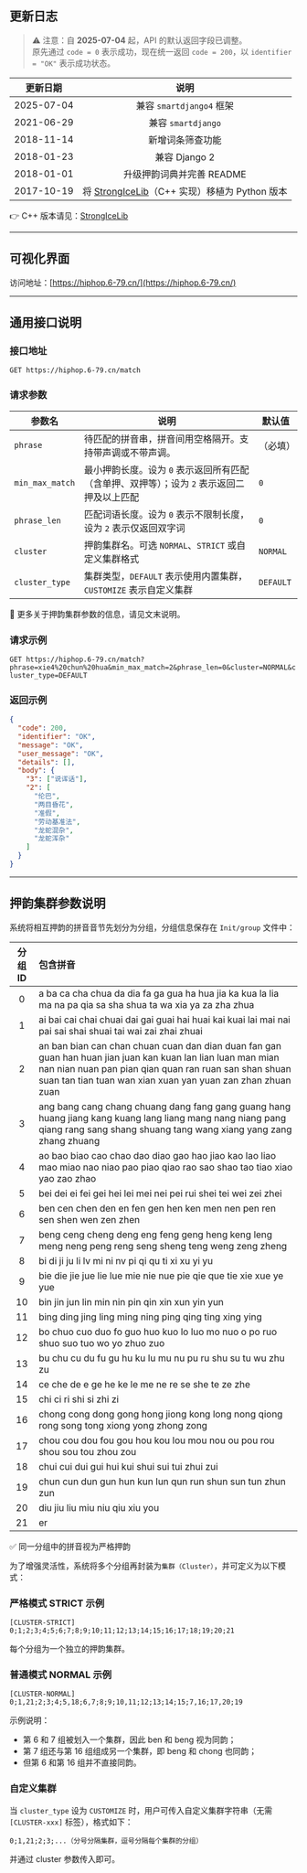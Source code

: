 ## 更新日志

> ⚠️ 注意：自 **2025-07-04** 起，API 的默认返回字段已调整。  
> 原先通过 `code = 0` 表示成功，现在统一返回 `code = 200`，以 `identifier = "OK"` 表示成功状态。

|    更新日期    |                                      说明                                      |
|:----------:|:----------------------------------------------------------------------------:|
| 2025-07-04 |                             兼容 `smartdjango4` 框架                             |
| 2021-06-29 |                               兼容 `smartdjango`                               |
| 2018-11-14 |                                   新增词条筛查功能                                   |
| 2018-01-23 |                                 兼容 Django 2                                  |
| 2018-01-01 |                               升级押韵词典并完善 README                               |
| 2017-10-19 | 将 [StrongIceLib](https://github.com/Jyonn/StrongIceLib)（C++ 实现）移植为 Python 版本 |

👉 C++ 版本请见：[StrongIceLib](https://github.com/lqj679ssn/StrongIceLib)

---

## 可视化界面

访问地址：[https://hiphop.6-79.cn/](https://hiphop.6-79.cn/)

---

## 通用接口说明

### 接口地址

```GET https://hiphop.6-79.cn/match```

### 请求参数

| 参数名           | 说明                                                                                   | 默认值     |
|------------------|------------------------------------------------------------------------------------------|------------|
| `phrase`         | 待匹配的拼音串，拼音间用空格隔开。支持带声调或不带声调。                                 | （必填）   |
| `min_max_match`  | 最小押韵长度。设为 `0` 表示返回所有匹配（含单押、双押等）；设为 `2` 表示返回二押及以上匹配 | `0`        |
| `phrase_len`     | 匹配词语长度。设为 `0` 表示不限制长度，设为 `2` 表示仅返回双字词                           | `0`        |
| `cluster`        | 押韵集群名。可选 `NORMAL`、`STRICT` 或自定义集群格式                                      | `NORMAL`   |
| `cluster_type`   | 集群类型，`DEFAULT` 表示使用内置集群，`CUSTOMIZE` 表示自定义集群                         | `DEFAULT`  |

📌 更多关于押韵集群参数的信息，请见文末说明。

### 请求示例

```GET https://hiphop.6-79.cn/match?phrase=xie4%20chun%20hua&min_max_match=2&phrase_len=0&cluster=NORMAL&cluster_type=DEFAULT```

### 返回示例

```json
{
  "code": 200,
  "identifier": "OK",
  "message": "OK",
  "user_message": "OK",
  "details": [],
  "body": {
    "3": ["说诨话"],
    "2": [
      "伦巴",
      "两目昏花",
      "准假",
      "劳动基准法",
      "龙蛇混杂",
      "龙蛇浑杂"
    ]
  }
}
```

---

## 押韵集群参数说明

系统将相互押韵的拼音音节先划分为分组，分组信息保存在 `Init/group` 文件中：

| 分组ID | 包含拼音                                                                                                                                                                                                                                 |
|:----:|:-------------------------------------------------------------------------------------------------------------------------------------------------------------------------------------------------------------------------------------|
|  0   | a ba ca cha chua da dia fa ga gua ha hua jia ka kua la lia ma na pa qia sa sha shua ta wa xia ya za zha zhua                                                                                                                         |
|  1   | ai bai cai chai chuai dai gai guai hai huai kai kuai lai mai nai pai sai shai shuai tai wai zai zhai zhuai                                                                                                                           |
|  2   | an ban bian can chan chuan cuan dan dian duan fan gan guan han huan jian juan kan kuan lan lian luan man mian nan nian nuan pan pian qian quan ran ruan san shan shuan suan tan tian tuan wan xian xuan yan yuan zan zhan zhuan zuan |
|  3   | ang bang cang chang chuang dang fang gang guang hang huang jiang kang kuang lang liang mang nang niang pang qiang rang sang shang shuang tang wang xiang yang zang zhang zhuang                                                      |
|  4   | ao bao biao cao chao dao diao gao hao jiao kao lao liao mao miao nao niao pao piao qiao rao sao shao tao tiao xiao yao zao zhao                                                                                                      |
|  5   | bei dei ei fei gei hei lei mei nei pei rui shei tei wei zei zhei                                                                                                                                                                     |
|  6   | ben cen chen den en fen gen hen ken men nen pen ren sen shen wen zen zhen                                                                                                                                                            |
|  7   | beng ceng cheng deng eng feng geng heng keng leng meng neng peng reng seng sheng teng weng zeng zheng                                                                                                                                |
|  8   | bi di ji ju li lv mi ni nv pi qi qu ti xi xu yi yu                                                                                                                                                                                   |
|  9   | bie die jie jue lie lue mie nie nue pie qie que tie xie xue ye yue                                                                                                                                                                   |
|  10  | bin jin jun lin min nin pin qin xin xun yin yun                                                                                                                                                                                      |
|  11  | bing ding jing ling ming ning ping qing ting xing ying                                                                                                                                                                               |
|  12  | bo chuo cuo duo fo guo huo kuo lo luo mo nuo o po ruo shuo suo tuo wo yo zhuo zuo                                                                                                                                                    |
|  13  | bu chu cu du fu gu hu ku lu mu nu pu ru shu su tu wu zhu zu                                                                                                                                                                          |
|  14  | ce che de e ge he ke le me ne re se she te ze zhe                                                                                                                                                                                    |
|  15  | chi ci ri shi si zhi zi                                                                                                                                                                                                              |
|  16  | chong cong dong gong hong jiong kong long nong qiong rong song tong xiong yong zhong zong                                                                                                                                            |
|  17  | chou cou dou fou gou hou kou lou mou nou ou pou rou shou sou tou zhou zou                                                                                                                                                            |
|  18  | chui cui dui gui hui kui shui sui tui zhui zui                                                                                                                                                                                       |
|  19  | chun cun dun gun hun kun lun qun run shun sun tun zhun zun                                                                                                                                                                           |
|  20  | diu jiu liu miu niu qiu xiu you                                                                                                                                                                                                      |
|  21  | er                                                                                                                                                                                                                                   |

✅ 同一分组中的拼音视为严格押韵

为了增强灵活性，系统将多个分组再封装为`集群（Cluster）`，并可定义为以下模式：

### 严格模式 STRICT 示例

```text
[CLUSTER-STRICT]
0;1;2;3;4;5;6;7;8;9;10;11;12;13;14;15;16;17;18;19;20;21
```

每个分组为一个独立的押韵集群。

### 普通模式 NORMAL 示例

```text
[CLUSTER-NORMAL]
0;1,21;2;3;4;5,18;6,7;8;9;10,11;12;13;14;15;7,16;17,20;19
```

示例说明：
- 第 6 和 7 组被划入一个集群，因此 ben 和 beng 视为同韵；
- 第 7 组还与第 16 组组成另一个集群，即 beng 和 chong 也同韵；
- 但第 6 和第 16 组并不直接同韵。

### 自定义集群

当 `cluster_type` 设为 `CUSTOMIZE` 时，用户可传入自定义集群字符串（无需 `[CLUSTER-xxx]` 标签），格式如下：

```text
0;1,21;2;3;...（分号分隔集群，逗号分隔每个集群的分组）
```

并通过 cluster 参数传入即可。
